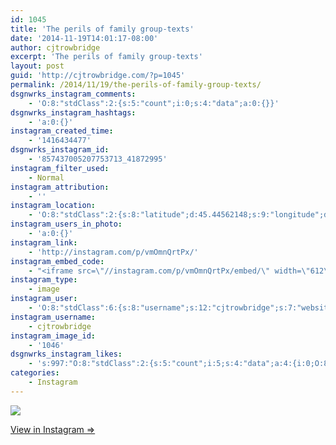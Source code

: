 ```yaml
---
id: 1045
title: 'The perils of family group-texts'
date: '2014-11-19T14:01:17-08:00'
author: cjtrowbridge
excerpt: 'The perils of family group-texts'
layout: post
guid: 'http://cjtrowbridge.com/?p=1045'
permalink: /2014/11/19/the-perils-of-family-group-texts/
dsgnwrks_instagram_comments:
    - 'O:8:"stdClass":2:{s:5:"count";i:0;s:4:"data";a:0:{}}'
dsgnwrks_instagram_hashtags:
    - 'a:0:{}'
instagram_created_time:
    - '1416434477'
dsgnwrks_instagram_id:
    - '857437005207753713_41872995'
instagram_filter_used:
    - Normal
instagram_attribution:
    - ''
instagram_location:
    - 'O:8:"stdClass":2:{s:8:"latitude";d:45.44562148;s:9:"longitude";d:-122.62608107;}'
instagram_users_in_photo:
    - 'a:0:{}'
instagram_link:
    - 'http://instagram.com/p/vmOmnQrtPx/'
instagram_embed_code:
    - "<iframe src=\"//instagram.com/p/vmOmnQrtPx/embed/\" width=\"612\" height=\"710\" frameborder=\"0\" scrolling=\"no\" allowtransparency=\"true\"></iframe>\n"
instagram_type:
    - image
instagram_user:
    - 'O:8:"stdClass":6:{s:8:"username";s:12:"cjtrowbridge";s:7:"website";s:0:"";s:15:"profile_picture";s:103:"https://igcdn-photos-f-a.akamaihd.net/hphotos-ak-xpa1/t51.2885-19/925559_452430704897917_67836701_a.jpg";s:9:"full_name";s:13:"CJ Trowbridge";s:3:"bio";s:0:"";s:2:"id";s:8:"41872995";}'
instagram_username:
    - cjtrowbridge
instagram_image_id:
    - '1046'
dsgnwrks_instagram_likes:
    - 's:997:"O:8:"stdClass":2:{s:5:"count";i:5;s:4:"data";a:4:{i:0;O:8:"stdClass":4:{s:8:"username";s:10:"teeemmjayy";s:15:"profile_picture";s:106:"https://igcdn-photos-c-a.akamaihd.net/hphotos-ak-xfa1/t51.2885-19/10843775_330528557139010_483109168_a.jpg";s:2:"id";s:8:"22842056";s:9:"full_name";s:12:"Tess Jimenez";}i:1;O:8:"stdClass":4:{s:8:"username";s:9:"jimmieeee";s:15:"profile_picture";s:84:"https://instagramimages-a.akamaihd.net/profiles/profile_28064856_75sq_1376196501.jpg";s:2:"id";s:8:"28064856";s:9:"full_name";s:12:"Jimmie Erwin";}i:2;O:8:"stdClass":4:{s:8:"username";s:9:"evanentho";s:15:"profile_picture";s:85:"https://instagramimages-a.akamaihd.net/profiles/profile_243590429_75sq_1391417216.jpg";s:2:"id";s:9:"243590429";s:9:"full_name";s:11:"Evan Garcia";}i:3;O:8:"stdClass":4:{s:8:"username";s:6:"d_ram5";s:15:"profile_picture";s:107:"https://igcdn-photos-a-a.akamaihd.net/hphotos-ak-xfa1/t51.2885-19/10932071_1400221966943928_623451215_a.jpg";s:2:"id";s:7:"9930399";s:9:"full_name";s:24:"";'
categories:
    - Instagram
---
```


[![](http://blog.cjtrowbridge.com/wp-content/uploads/2014/11/10808625_337594336426074_763167335_n2.jpg)](http://instagram.com/p/vmOmnQrtPx/)

[View in Instagram ⇒](http://instagram.com/p/vmOmnQrtPx/)